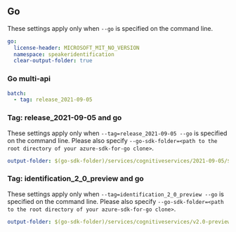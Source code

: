 ## Go

These settings apply only when `--go` is specified on the command line.

``` yaml $(go)
go:
  license-header: MICROSOFT_MIT_NO_VERSION
  namespace: speakeridentification
  clear-output-folder: true
```

### Go multi-api

``` yaml $(go) && $(multiapi)
batch:
  - tag: release_2021-09-05
```

### Tag: release_2021-09-05 and go

These settings apply only when `--tag=release_2021-09-05 --go` is specified on the command line.
Please also specify `--go-sdk-folder=<path to the root directory of your azure-sdk-for-go clone>`.

``` yaml $(tag) == 'release_2021-09-05' && $(go)
output-folder: $(go-sdk-folder)/services/cognitiveservices/2021-09-05/$(namespace)
```

### Tag: identification_2_0_preview and go

These settings apply only when `--tag=identification_2_0_preview --go` is specified on the command line.
Please also specify `--go-sdk-folder=<path to the root directory of your azure-sdk-for-go clone>`.

``` yaml $(tag) == 'identification_2_0_preview' && $(go)
output-folder: $(go-sdk-folder)/services/cognitiveservices/v2.0-preview/$(namespace)
```

